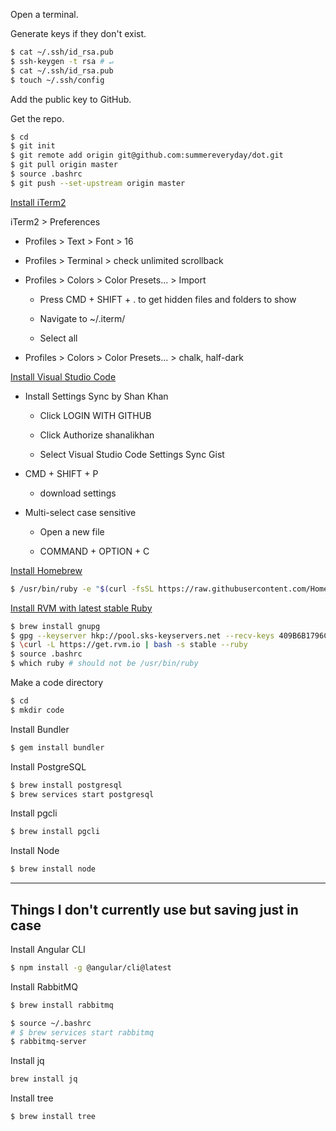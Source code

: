 Open a terminal.

Generate keys if they don't exist.

```bash
$ cat ~/.ssh/id_rsa.pub
$ ssh-keygen -t rsa # ↵
$ cat ~/.ssh/id_rsa.pub
$ touch ~/.ssh/config
```

Add the public key to GitHub.

Get the repo.

```bash
$ cd
$ git init
$ git remote add origin git@github.com:summereveryday/dot.git
$ git pull origin master
$ source .bashrc
$ git push --set-upstream origin master
```

[Install iTerm2](https://www.iterm2.com/downloads.html)

iTerm2 > Preferences

 - Profiles > Text > Font > 16
 
 - Profiles > Terminal > check unlimited scrollback

 - Profiles > Colors > Color Presets... > Import

   - Press CMD + SHIFT + . to get hidden files and folders to show

   - Navigate to ~/.iterm/

   - Select all

 - Profiles > Colors > Color Presets... > chalk, half-dark


[Install Visual Studio Code](https://code.visualstudio.com/download)

 - Install Settings Sync by Shan Khan

   - Click LOGIN WITH GITHUB

   - Click Authorize shanalikhan

   - Select Visual Studio Code Settings Sync Gist

 - CMD + SHIFT + P

   - download settings

 - Multi-select case sensitive

   - Open a new file

   - COMMAND + OPTION + C

[Install Homebrew](https://brew.sh/)

```bash
$ /usr/bin/ruby -e "$(curl -fsSL https://raw.githubusercontent.com/Homebrew/install/master/install)"
```

[Install RVM with latest stable Ruby](https://usabilityetc.com/articles/ruby-on-mac-os-x-with-rvm/)

```bash
$ brew install gnupg
$ gpg --keyserver hkp://pool.sks-keyservers.net --recv-keys 409B6B1796C275462A1703113804BB82D39DC0E3 7D2BAF1CF37B13E2069D6956105BD0E739499BDB
$ \curl -L https://get.rvm.io | bash -s stable --ruby
$ source .bashrc
$ which ruby # should not be /usr/bin/ruby
```

Make a code directory

```bash
$ cd
$ mkdir code
```

Install Bundler

```bash
$ gem install bundler
```

Install PostgreSQL

```bash
$ brew install postgresql
$ brew services start postgresql
```

Install pgcli

```bash
$ brew install pgcli
```

Install Node

```bash
$ brew install node
```

-------------------
Things I don't currently use but saving just in case
-------------------


Install Angular CLI

```bash
$ npm install -g @angular/cli@latest
```

Install RabbitMQ

```bash
$ brew install rabbitmq
```

```bash
$ source ~/.bashrc
# $ brew services start rabbitmq
$ rabbitmq-server
```

Install jq

```bash
brew install jq
```

Install tree

```bash
$ brew install tree
```

